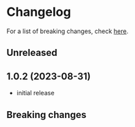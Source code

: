 # Changelog

For a list of breaking changes, check [here](#breaking-changes).

## Unreleased

## 1.0.2 (2023-08-31)

- initial release

## Breaking changes
